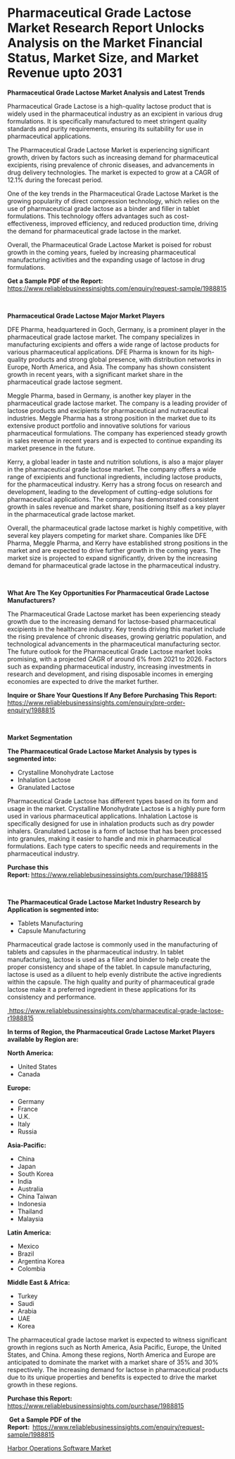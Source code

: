 <p><h1>Pharmaceutical Grade Lactose Market Research Report Unlocks Analysis on the Market Financial Status, Market Size, and Market Revenue upto 2031</h1></p><p><strong>Pharmaceutical Grade Lactose Market Analysis and Latest Trends</strong></p>
<p><p>Pharmaceutical Grade Lactose is a high-quality lactose product that is widely used in the pharmaceutical industry as an excipient in various drug formulations. It is specifically manufactured to meet stringent quality standards and purity requirements, ensuring its suitability for use in pharmaceutical applications.</p><p>The Pharmaceutical Grade Lactose Market is experiencing significant growth, driven by factors such as increasing demand for pharmaceutical excipients, rising prevalence of chronic diseases, and advancements in drug delivery technologies. The market is expected to grow at a CAGR of 12.1% during the forecast period.</p><p>One of the key trends in the Pharmaceutical Grade Lactose Market is the growing popularity of direct compression technology, which relies on the use of pharmaceutical grade lactose as a binder and filler in tablet formulations. This technology offers advantages such as cost-effectiveness, improved efficiency, and reduced production time, driving the demand for pharmaceutical grade lactose in the market.</p><p>Overall, the Pharmaceutical Grade Lactose Market is poised for robust growth in the coming years, fueled by increasing pharmaceutical manufacturing activities and the expanding usage of lactose in drug formulations.</p></p>
<p><strong>Get a Sample PDF of the Report:&nbsp;</strong> <a href="https://www.reliablebusinessinsights.com/enquiry/request-sample/1988815">https://www.reliablebusinessinsights.com/enquiry/request-sample/1988815</a></p>
<p>&nbsp;</p>
<p><strong>Pharmaceutical Grade Lactose Major Market Players</strong></p>
<p><p>DFE Pharma, headquartered in Goch, Germany, is a prominent player in the pharmaceutical grade lactose market. The company specializes in manufacturing excipients and offers a wide range of lactose products for various pharmaceutical applications. DFE Pharma is known for its high-quality products and strong global presence, with distribution networks in Europe, North America, and Asia. The company has shown consistent growth in recent years, with a significant market share in the pharmaceutical grade lactose segment.</p><p>Meggle Pharma, based in Germany, is another key player in the pharmaceutical grade lactose market. The company is a leading provider of lactose products and excipients for pharmaceutical and nutraceutical industries. Meggle Pharma has a strong position in the market due to its extensive product portfolio and innovative solutions for various pharmaceutical formulations. The company has experienced steady growth in sales revenue in recent years and is expected to continue expanding its market presence in the future.</p><p>Kerry, a global leader in taste and nutrition solutions, is also a major player in the pharmaceutical grade lactose market. The company offers a wide range of excipients and functional ingredients, including lactose products, for the pharmaceutical industry. Kerry has a strong focus on research and development, leading to the development of cutting-edge solutions for pharmaceutical applications. The company has demonstrated consistent growth in sales revenue and market share, positioning itself as a key player in the pharmaceutical grade lactose market.</p><p>Overall, the pharmaceutical grade lactose market is highly competitive, with several key players competing for market share. Companies like DFE Pharma, Meggle Pharma, and Kerry have established strong positions in the market and are expected to drive further growth in the coming years. The market size is projected to expand significantly, driven by the increasing demand for pharmaceutical grade lactose in the pharmaceutical industry.</p></p>
<p>&nbsp;</p>
<p><strong>What Are The Key Opportunities For Pharmaceutical Grade Lactose Manufacturers?</strong></p>
<p><p>The Pharmaceutical Grade Lactose market has been experiencing steady growth due to the increasing demand for lactose-based pharmaceutical excipients in the healthcare industry. Key trends driving this market include the rising prevalence of chronic diseases, growing geriatric population, and technological advancements in the pharmaceutical manufacturing sector. The future outlook for the Pharmaceutical Grade Lactose market looks promising, with a projected CAGR of around 6% from 2021 to 2026. Factors such as expanding pharmaceutical industry, increasing investments in research and development, and rising disposable incomes in emerging economies are expected to drive the market further.</p></p>
<p><strong>Inquire or Share Your Questions If Any Before Purchasing This Report:</strong> <a href="https://www.reliablebusinessinsights.com/enquiry/pre-order-enquiry/1988815">https://www.reliablebusinessinsights.com/enquiry/pre-order-enquiry/1988815</a></p>
<p>&nbsp;</p>
<p><strong>Market Segmentation</strong></p>
<p><strong>The Pharmaceutical Grade Lactose Market Analysis by types is segmented into:</strong></p>
<p><ul><li>Crystalline Monohydrate Lactose</li><li>Inhalation Lactose</li><li>Granulated Lactose</li></ul></p>
<p><p>Pharmaceutical Grade Lactose has different types based on its form and usage in the market. Crystalline Monohydrate Lactose is a highly pure form used in various pharmaceutical applications. Inhalation Lactose is specifically designed for use in inhalation products such as dry powder inhalers. Granulated Lactose is a form of lactose that has been processed into granules, making it easier to handle and mix in pharmaceutical formulations. Each type caters to specific needs and requirements in the pharmaceutical industry.</p></p>
<p><strong>Purchase this Report:&nbsp;</strong><a href="https://www.reliablebusinessinsights.com/purchase/1988815">https://www.reliablebusinessinsights.com/purchase/1988815</a></p>
<p>&nbsp;</p>
<p><strong>The Pharmaceutical Grade Lactose Market Industry Research by Application is segmented into:</strong></p>
<p><ul><li>Tablets Manufacturing</li><li>Capsule Manufacturing</li></ul></p>
<p><p>Pharmaceutical grade lactose is commonly used in the manufacturing of tablets and capsules in the pharmaceutical industry. In tablet manufacturing, lactose is used as a filler and binder to help create the proper consistency and shape of the tablet. In capsule manufacturing, lactose is used as a diluent to help evenly distribute the active ingredients within the capsule. The high quality and purity of pharmaceutical grade lactose make it a preferred ingredient in these applications for its consistency and performance.</p></p>
<p><a href="https://www.reliablebusinessinsights.com/pharmaceutical-grade-lactose-r1988815">&nbsp;https://www.reliablebusinessinsights.com/pharmaceutical-grade-lactose-r1988815</a></p>
<p><strong>In terms of Region, the Pharmaceutical Grade Lactose Market Players available by Region are:</strong></p>
<p>
    <p> <strong> North America: </strong>
        <ul>
            <li>United States</li>
            <li>Canada</li>
        </ul>
        </p> 
    <p> <strong> Europe: </strong>
        <ul>
            <li>Germany</li>
            <li>France</li>
            <li>U.K.</li>
            <li>Italy</li>
            <li>Russia</li>
        </ul>
        </p> 
    <p> <strong> Asia-Pacific: </strong>
        <ul>
            <li>China</li>
            <li>Japan</li>
            <li>South Korea</li>
            <li>India</li>
            <li>Australia</li>
            <li>China Taiwan</li>
            <li>Indonesia</li>
            <li>Thailand</li>
            <li>Malaysia</li>
        </ul>
        </p> 
    <p> <strong> Latin America: </strong>
        <ul>
            <li>Mexico</li>
            <li>Brazil</li>
            <li>Argentina Korea</li>
            <li>Colombia</li>
        </ul>
        </p> 
    <p> <strong> Middle East & Africa: </strong>
        <ul>
            <li>Turkey</li>
            <li>Saudi</li>
            <li>Arabia</li>
            <li>UAE</li>
            <li>Korea</li>
        </ul>
    </p>
    </p>
<p><p>The pharmaceutical grade lactose market is expected to witness significant growth in regions such as North America, Asia Pacific, Europe, the United States, and China. Among these regions, North America and Europe are anticipated to dominate the market with a market share of 35% and 30% respectively. The increasing demand for lactose in pharmaceutical products due to its unique properties and benefits is expected to drive the market growth in these regions.</p></p>
<p><strong>Purchase this Report: </strong><a href="https://www.reliablebusinessinsights.com/purchase/1988815">https://www.reliablebusinessinsights.com/purchase/1988815</a></p>
<p>&nbsp;<strong>Get a Sample PDF of the Report:&nbsp;&nbsp;</strong><a href="https://www.reliablebusinessinsights.com/enquiry/request-sample/1988815">https://www.reliablebusinessinsights.com/enquiry/request-sample/1988815</a></p>
<p><strong></strong></p>
<p><p><a href="https://github.com/RyleeBauch2023/Market-Research-Report-List-2/blob/main/harbor-operations-software-market.md">Harbor Operations Software Market</a></p></p>